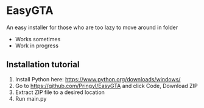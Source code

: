 # EasyGTA
An easy installer for those who are too lazy to move around in folder

* Works sometimes
* Work in progress

## Installation tutorial
1. Install Python here: https://www.python.org/downloads/windows/
2. Go to https://github.com/Pringyl/EasyGTA and click Code, Download ZIP
3. Extract ZIP file to a desired location
4. Run main.py
